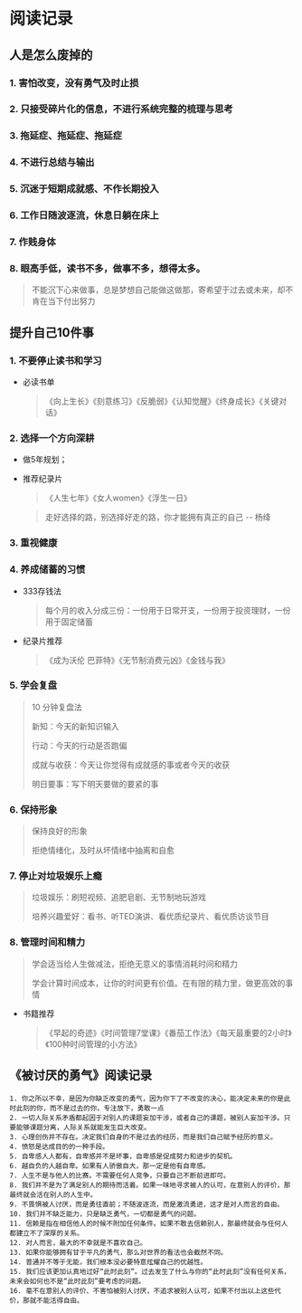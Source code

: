 # 阅读记录

## **人是怎么废掉的**

### 1. 害怕改变，没有勇气及时止损

### 2. 只接受碎片化的信息，不进行系统完整的梳理与思考

### 3. 拖延症、拖延症、拖延症

### 4. 不进行总结与输出

### 5. 沉迷于短期成就感、不作长期投入

### 6. 工作日随波逐流，休息日躺在床上

### 7. 作贱身体

### 8. 眼高手低，读书不多，做事不多，想得太多。

> 不能沉下心来做事，总是梦想自己能做这做那，寄希望于过去或未来，却不肯在当下付出努力



## **提升自己10件事**

### 1. 不要停止读书和学习

* 必读书单

	> 《向上生长》《刻意练习》《反脆弱》《认知觉醒》《终身成长》《关键对话》

### 2. 选择一个方向深耕

* 做5年规划；

* 推荐纪录片

	> 《人生七年》《女人women》《浮生一日》

	>走好选择的路，别选择好走的路，你才能拥有真正的自己  -- 杨绛

### 3. 重视健康

### 4. 养成储蓄的习惯

* 333存钱法

	> 每个月的收入分成三份：一份用于日常开支，一份用于投资理财，一份用于固定储蓄

* 纪录片推荐

	> 《成为沃伦 巴菲特》《无节制消费元凶》《金钱与我》

### 5. 学会复盘

>10 分钟复盘法
>
>新知：今天的新知识输入
>
>行动：今天的行动是否跑偏
>
>成就与收获：今天让你觉得有成就感的事或者今天的收获
>
>明日要事：写下明天要做的要紧的事

### 6. 保持形象

> 保持良好的形象
>
> 拒绝情绪化，及时从坏情绪中抽离和自愈

### 7. 停止对垃圾娱乐上瘾

> 垃圾娱乐：刷短视频、追肥皂剧、无节制地玩游戏
>
> 培养兴趣爱好：看书、听TED演讲、看优质纪录片、看优质访谈节目

### 8. 管理时间和精力

> 学会适当给人生做减法，拒绝无意义的事情消耗时间和精力
>
> 学会计算时间成本，让你的时间更有价值。在有限的精力里，做更高效的事情

* 书籍推荐

	> 《早起的奇迹》《时间管理7堂课》《番茄工作法》《每天最重要的2小时》《100种时间管理的小方法》

## **《被讨厌的勇气》阅读记录**

```text
1. 你之所以不幸，是因为你缺乏改变的勇气，因为你下了不改变的决心，能决定未来的你是此时此刻的你，而不是过去的你，专注放下，勇敢一点
2. 一切人际关系矛盾都起因于对别人的课题妄加干涉，或者自己的课题，被别人妄加干涉。只要能够课题分离，人际关系就能发生巨大改变。
3. 心理创伤并不存在。决定我们自身的不是过去的经历，而是我们自己赋予经历的意义。
4. 愤怒是达成目的的一种手段。
5. 自卑感人人都有，自卑感并不是坏事，自卑感是促成努力和进步的契机。
6. 越自负的人越自卑。如果有人骄傲自大，那一定是他有自卑感。
7. 人生不是与他人的比赛。不需要任何人竞争，只要自己不断前进即可。
8. 我们并不是为了满足别人的期待而活着。如果一味地寻求被人的认可，在意别人的评价，那最终就会活在别人的人生中。
9. 不畏惧被人讨厌，而是勇往直前；不随波逐流，而是激流勇进，这才是对人而言的自由。
10. 我们并不缺乏能力，只是缺乏勇气，一切都是勇气的问题。
11. 信赖是指在相信他人的时候不附加任何条件。如果不敢去信赖别人，那最终就会与任何人都建立不了深厚的关系。
12. 对人而言，最大的不幸就是不喜欢自己。
13. 如果你能够拥有甘于平凡的勇气，那么对世界的看法也会截然不同。
14. 普通并不等于无能，我们根本没必要特意炫耀自己的优越性。
15. 我们应该更加认真地过好“此时此刻”。过去发生了什么与你的“此时此刻”没有任何关系，未来会如何也不是“此时此刻”要考虑的问题。
16. 毫不在意别人的评价、不害怕被别人讨厌，不追求被别人认可，如果不付出以上这些代价，那就不能活得自由。
```

